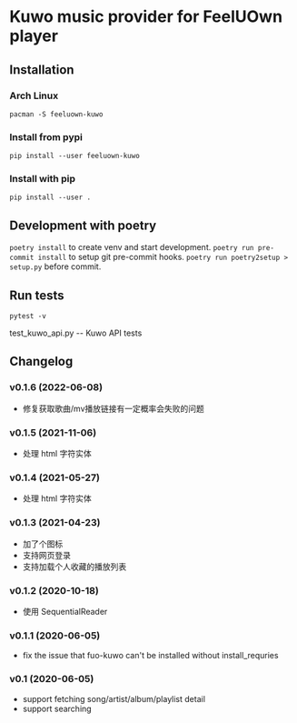 # Kuwo music provider for FeelUOwn player

## Installation

### Arch Linux
`pacman -S feeluown-kuwo`

### Install from pypi
`pip install --user feeluown-kuwo`

### Install with pip
`pip install --user .`

## Development with poetry
`poetry install` to create venv and start development.
`poetry run pre-commit install` to setup git pre-commit hooks.
`poetry run poetry2setup > setup.py` before commit.

## Run tests
`pytest -v`

test_kuwo_api.py -- Kuwo API tests

## Changelog

### v0.1.6 (2022-06-08)
* 修复获取歌曲/mv播放链接有一定概率会失败的问题

### v0.1.5 (2021-11-06)
* 处理 html 字符实体

### v0.1.4 (2021-05-27)
* 处理 html 字符实体

### v0.1.3 (2021-04-23)
* 加了个图标
* 支持网页登录
* 支持加载个人收藏的播放列表

### v0.1.2 (2020-10-18)
* 使用 SequentialReader

### v0.1.1 (2020-06-05)
* fix the issue that fuo-kuwo can't be installed without install_requries

### v0.1 (2020-06-05)
* support fetching song/artist/album/playlist detail
* support searching
